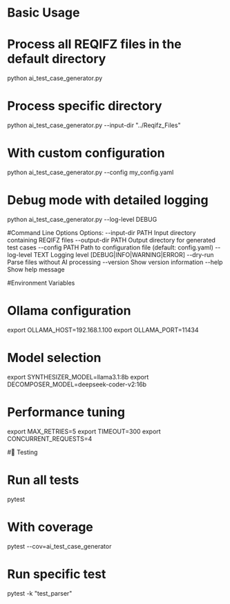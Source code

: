 # Basic Usage

# Process all REQIFZ files in the default directory
python ai_test_case_generator.py

# Process specific directory
python ai_test_case_generator.py --input-dir "../Reqifz_Files"

# With custom configuration
python ai_test_case_generator.py --config my_config.yaml

# Debug mode with detailed logging
python ai_test_case_generator.py --log-level DEBUG

#Command Line Options
Options:
  --input-dir PATH     Input directory containing REQIFZ files
  --output-dir PATH    Output directory for generated test cases
  --config PATH        Path to configuration file (default: config.yaml)
  --log-level TEXT     Logging level [DEBUG|INFO|WARNING|ERROR]
  --dry-run            Parse files without AI processing
  --version            Show version information
  --help               Show help message
  
#Environment Variables

# Ollama configuration
export OLLAMA_HOST=192.168.1.100
export OLLAMA_PORT=11434

# Model selection
export SYNTHESIZER_MODEL=llama3.1:8b
export DECOMPOSER_MODEL=deepseek-coder-v2:16b

# Performance tuning
export MAX_RETRIES=5
export TIMEOUT=300
export CONCURRENT_REQUESTS=4

#🧪 Testing

# Run all tests
pytest

# With coverage
pytest --cov=ai_test_case_generator

# Run specific test
pytest -k "test_parser"

